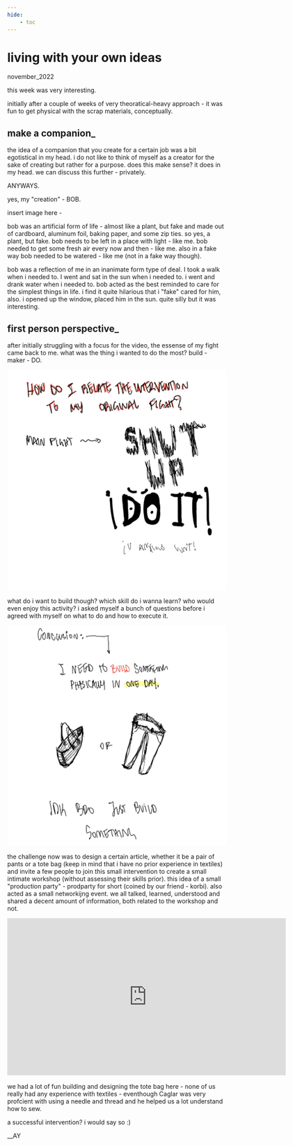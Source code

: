 ```yaml
---
hide:
    - toc
---
```


# living with your own ideas
november_2022

this week was very interesting.

initially after a couple of weeks of very theoratical-heavy approach - it was fun to get physical with the scrap materials, conceptually.

## make a companion_

the idea of a companion that you create for a certain job was a bit egotistical in my head. i do not like to think of myself as a creator for the sake of creating but rather for a purpose. does this make sense? it does in my head. we can discuss this further - privately.

ANYWAYS.

yes, my "creation" - BOB.

insert image here -

bob was an artificial form of life - almost like a plant, but fake and made out of cardboard, aluminum foil, baking paper, and some zip ties. so yes, a plant, but fake. bob needs to be left in a place with light - like me. bob needed to get some fresh air every now and then - like me. also in a fake way bob needed to be watered - like me (not in a fake way though). 

bob was a reflection of me in an inanimate form type of deal. I took a walk when i needed to. I went and sat in the sun when i needed to. i went and drank water when i needed to. bob acted as the best reminded to care for the simplest things in life. i find it quite hilarious that i "fake" cared for him, also. i opened up the window, placed him in the sun. quite silly but it was interesting.

## first person perspective_

after initially struggling with a focus for the video, the essense of my fight came back to me. what was the thing i wanted to do the most? build - maker - DO.

![](../images/00_Design-Studio/Page1.jpg)

what do i want to build though? which skill do i wanna learn? who would even enjoy this activity? i asked myself a bunch of questions before i agreed with myself on what to do and how to execute it. 

![](../images/00_Design-Studio/Page2.jpg)

the challenge now was to design a certain article, whether it be a pair of pants or a tote bag (keep in mind that i have no prior experience in textiles) and invite a few people to join this small intervention to create a small intimate workshop (without assessing their skills prior). this idea of a small "production party" - prodparty for short (coined by our friend - korbi). also acted as a small networkijng event. we all talked, learned, understood and shared a decent amount of information, both related to the workshop and not. 

<iframe title="vimeo-player" src="https://player.vimeo.com/video/781278017?h=1364af1ee3" width="640" height="360" frameborder="0" allowfullscreen></iframe>

we had a lot of fun building and designing the tote bag here - none of us really had any experience with textiles - eventhough Caglar was very profcient with using a needle and thread and he helped us a lot understand how to sew.

a successful intervention? i would say so :)

__AY